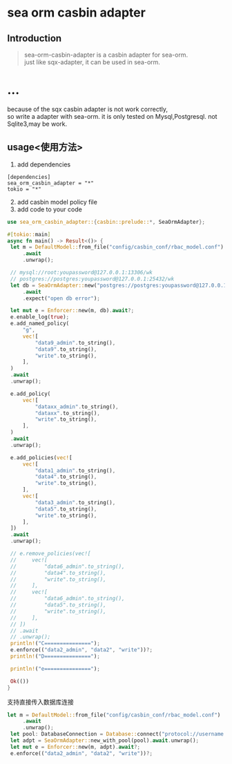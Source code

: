 # sea orm casbin adapter

## Introduction
> sea-orm-casbin-adapter is a casbin adapter for sea-orm.  
> just like sqx-adapter, it can be used in sea-orm.


# ...
because of the sqx casbin adapter is not work correctly,  
so  write a adapter with sea-orm. it is only tested on Mysql,Postgresql. not Sqlite3,may be work.

## usage<使用方法>
1.  add dependencies
```
[dependencies]
sea_orm_casbin_adapter = "*"
tokio = "*"
```
2.  add casbin model policy file
3.  add code to your code
   ```rust
   use sea_orm_casbin_adapter::{casbin::prelude::*, SeaOrmAdapter};
   
#[tokio::main]
async fn main() -> Result<()> {
    let m = DefaultModel::from_file("config/casbin_conf/rbac_model.conf")
        .await
        .unwrap();

    // mysql://root:youpassword@127.0.0.1:13306/wk
    // postgres://postgres:youpassword@127.0.0.1:25432/wk
    let db = SeaOrmAdapter::new("postgres://postgres:youpassword@127.0.0.1:25432/wk")
        .await
        .expect("open db error");

    let mut e = Enforcer::new(m, db).await?;
    e.enable_log(true);
    e.add_named_policy(
        "g",
        vec![
            "data9_admin".to_string(),
            "data9".to_string(),
            "write".to_string(),
        ],
    )
    .await
    .unwrap();

    e.add_policy(
        vec![
            "dataxx_admin".to_string(),
            "dataxx".to_string(),
            "write".to_string(),
        ],
    )
    .await
    .unwrap();

    e.add_policies(vec![
        vec![
            "data1_admin".to_string(),
            "data4".to_string(),
            "write".to_string(),
        ],
        vec![
            "data3_admin".to_string(),
            "data5".to_string(),
            "write".to_string(),
        ],
    ])
    .await
    .unwrap();

    // e.remove_policies(vec![
    //     vec![
    //         "data6_admin".to_string(),
    //         "data4".to_string(),
    //         "write".to_string(),
    //     ],
    //     vec![
    //         "data6_admin".to_string(),
    //         "data5".to_string(),
    //         "write".to_string(),
    //     ],
    // ])
    // .await
    // .unwrap();
    println!("C===============");
    e.enforce(("data2_admin", "data2", "write"))?;
    println!("D===============");

    println!("e===============");

    Ok(())
}

   ```

   支持直接传入数据库连接
   ```rust
   let m = DefaultModel::from_file("config/casbin_conf/rbac_model.conf")
        .await
        .unwrap();
    let pool: DatabaseConnection = Database::connect("protocol://username:password@host/database").await?;
    let adpt = SeaOrmAdapter::new_with_pool(pool).await.unwrap();
    let mut e = Enforcer::new(m, adpt).await?;
    e.enforce(("data2_admin", "data2", "write"))?;

   ```

